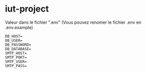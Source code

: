 # iut-project

Valeur dans le fichier ".env" (Vous pouvez renomer le fichier .env en .env.example)

```
DB_HOST=
DB_USER=
DB_PASSWORD=
DB_DATABASE=
SMTP_HOST=
SMTP_PORT=
SMTP_USER=
SMTP_PASS=
```
